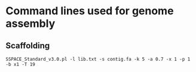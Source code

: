 # Command lines used for genome assembly

## Scaffolding

```
SSPACE_Standard_v3.0.pl -l lib.txt -s contig.fa -k 5 -a 0.7 -x 1 -p 1 -b x1 -T 19

```


